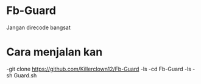 # Fb-Guard
Jangan direcode bangsat
# Cara menjalan kan
-git clone https://github.com/Killerclown12/Fb-Guard
-ls
-cd Fb-Guard
-ls
-sh Guard.sh
